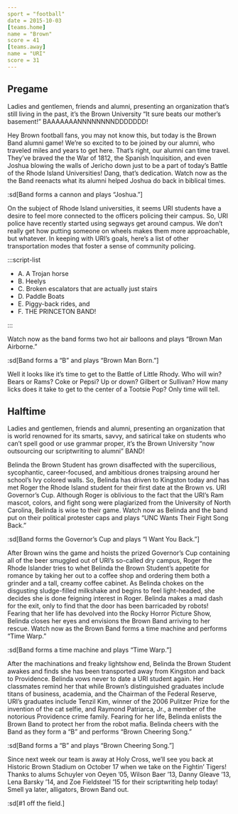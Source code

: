 ```yaml
---
sport = "football"
date = 2015-10-03
[teams.home]
name = "Brown"
score = 41
[teams.away]
name = "URI"
score = 31
---
```


## Pregame

Ladies and gentlemen, friends and alumni, presenting an organization that’s still living in the past, it’s the Brown University “It sure beats our mother’s basement!” BAAAAAAANNNNNNNNDDDDDDD!

Hey Brown football fans, you may not know this, but today is the Brown Band alumni game! We’re so excited to to be joined by our alumni, who traveled miles and years to get here. That’s right, our alumni can time travel. They’ve braved the the War of 1812, the Spanish Inquisition, and even Joshua blowing the walls of Jericho down just to be a part of today’s Battle of the Rhode Island Universities! Dang, that’s dedication. Watch now as the the Band reenacts what its alumni helped Joshua do back in biblical times.

:sd[Band forms a cannon and plays “Joshua.”]

On the subject of Rhode Island universities, it seems URI students have a desire to feel more connected to the officers policing their campus. So, URI police have recently started using segways get around campus. We don’t really get how putting someone on wheels makes them more approachable, but whatever. In keeping with URI’s goals, here’s a list of other transportation modes that foster a sense of community policing.

:::script-list

- A. A Trojan horse
- B. Heelys
- C. Broken escalators that are actually just stairs
- D. Paddle Boats
- E. Piggy-back rides, and
- F. THE PRINCETON BAND!

:::

Watch now as the band forms two hot air balloons and plays “Brown Man Airborne.”

:sd[Band forms a “B” and plays “Brown Man Born.”]

Well it looks like it’s time to get to the Battle of Little Rhody. Who will win? Bears or Rams? Coke or Pepsi? Up or down? Gilbert or Sullivan? How many licks does it take to get to the center of a Tootsie Pop? Only time will tell.

## Halftime

Ladies and gentlemen, friends and alumni, presenting an organization that is world renowned for its smarts, savvy, and satirical take on students who can’t spell good or use grammar proper, it’s the Brown University “now outsourcing our scriptwriting to alumni” BAND!

Belinda the Brown Student has grown disaffected with the supercilious, sycophantic, career-focused, and ambitious drones traipsing around her school’s Ivy colored walls. So, Belinda has driven to Kingston today and has met Roger the Rhode Island student for their first date at the Brown vs. URI Governor’s Cup. Although Roger is oblivious to the fact that the URI’s Ram mascot, colors, and fight song were plagiarized from the University of North Carolina, Belinda is wise to their game. Watch now as Belinda and the band put on their political protester caps and plays “UNC Wants Their Fight Song Back.”

:sd[Band forms the Governor’s Cup and plays “I Want You Back.”]

After Brown wins the game and hoists the prized Governor’s Cup containing all of the beer smuggled out of URI’s so-called dry campus, Roger the Rhode Islander tries to whet Belinda the Brown Student’s appetite for romance by taking her out to a coffee shop and ordering them both a grinder and a tall, creamy coffee cabinet. As Belinda chokes on the disgusting sludge-filled milkshake and begins to feel light-headed, she decides she is done feigning interest in Roger. Belinda makes a mad dash for the exit, only to find that the door has been barricaded by robots! Fearing that her life has devolved into the Rocky Horror Picture Show, Belinda closes her eyes and envisions the Brown Band arriving to her rescue. Watch now as the Brown Band forms a time machine and performs “Time Warp.”

:sd[Band forms a time machine and plays “Time Warp.”]

After the machinations and freaky lightshow end, Belinda the Brown Student awakes and finds she has been transported away from Kingston and back to Providence. Belinda vows never to date a URI student again. Her classmates remind her that while Brown’s distinguished graduates include titans of business, academia, and the Chairman of the Federal Reserve, URI’s graduates include Tenzil Kim, winner of the 2006 Pulitzer Prize for the invention of the cat selfie, and Raymond Patriarca, Jr., a member of the notorious Providence crime family. Fearing for her life, Belinda enlists the Brown Band to protect her from the robot mafia. Belinda cheers with the Band as they form a “B” and performs “Brown Cheering Song.”

:sd[Band forms a “B” and plays “Brown Cheering Song.”]

Since next week our team is away at Holy Cross, we’ll see you back at Historic Brown Stadium on October 17 when we take on the Fightin’ Tigers! Thanks to alums Schuyler von Oeyen ’05, Wilson Baer ’13, Danny Gleave ’13, Lena Barsky ’14, and Zoe Fieldsteel ’15 for their scriptwriting help today! Smell ya later, alligators, Brown Band out.

:sd[#1 off the field.]
